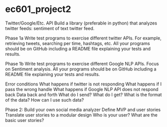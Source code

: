 # ec601_project2
Twitter/Google/Etc. API
Build a library (preferable in python) that analyzes twitter feeds:  sentiment of text twitter feed.

Phase 1a
Write test programs to exercise different twitter APIs.  For example, retrieving tweets, searching per time, hashtags, etc.
All your programs should be on GitHub including a README file explaining your tests and results.



Phase 1b
Write test programs to exercise different Google NLP APIs.  Focus on Sentiment analysis.
All your programs should be on GitHub including a README file explaining your tests and results.

Error conditions
What happens if twitter is not responding
What happens if I pass the wrong handle
What happens if Google NLP API does not respond back
Data back and forth
What do I send?
What do I get?
What is the format of the data?
How can I use such data?

Phase 2:  Build your own social media analyzer
Define MVP and user stories
Translate user stories to a modular design
Who is your user?
What are the basic user stories?
